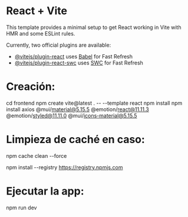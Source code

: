 # React + Vite

This template provides a minimal setup to get React working in Vite with HMR and some ESLint rules.

Currently, two official plugins are available:

- [@vitejs/plugin-react](https://github.com/vitejs/vite-plugin-react/blob/main/packages/plugin-react/README.md) uses [Babel](https://babeljs.io/) for Fast Refresh
- [@vitejs/plugin-react-swc](https://github.com/vitejs/vite-plugin-react-swc) uses [SWC](https://swc.rs/) for Fast Refresh


# Creación:
cd frontend
npm create vite@latest . -- --template react
npm install
npm install axios @mui/material@5.15.5 @emotion/react@11.11.3 @emotion/styled@11.11.0 @mui/icons-material@5.15.5

# Limpieza de caché en caso:
npm cache clean --force

npm install --registry https://registry.npmjs.com

# Ejecutar la app:
npm run dev
